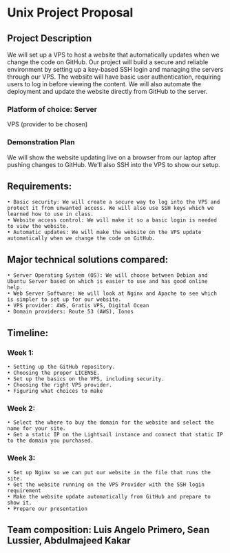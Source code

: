 # Unix Project Proposal

## Project Description
We will set up a VPS to host a website that automatically updates when we change the code on GitHub. Our project will build a secure and reliable environment by setting up a key-based SSH login and managing the servers through our VPS. The website will have basic user authentication, requiring users to log in before viewing the content. We will also automate the deployment and update the website directly from GitHub to the server.
### Platform of choice: Server
VPS (provider to be chosen)
### Demonstration Plan
We will show the website updating live on a browser from our laptop after pushing changes to GitHub. We'll also SSH into the VPS to show our setup.
## Requirements:
    • Basic security: We will create a secure way to log into the VPS and protect it from unwanted access. We will also use SSH keys which we learned how to use in class.
    • Website access control: We will make it so a basic login is needed to view the website.
    • Automatic updates: We will make the website on the VPS update automatically when we change the code on GitHub.
## Major technical solutions compared:
    • Server Operating System (OS): We will choose between Debian and Ubuntu Server based on which is easier to use and has good online help.
    • Web Server Software: We will look at Nginx and Apache to see which is simpler to set up for our website.
    • VPS provider: AWS, Gratis VPS, Digital Ocean
    • Domain providers: Route 53 (AWS), Ionos
## Timeline:
### Week 1: 
    • Setting up the GitHub repository.
    • Choosing the proper LICENSE.
    • Set up the basics on the VPS, including security. 
    • Choosing the right VPS provider.
    • Figuring what choices to make
### Week 2: 
    • Select the where to buy the domain for the website and select the name for your site.
    • Get a static IP on the Lightsail instance and connect that static IP to the domain you purchased.
### Week 3: 
    • Set up Nginx so we can put our website in the file that runs the site.
    • Get the website running on the VPS Provider with the SSH login requirement
    • Make the website update automatically from GitHub and prepare to show it.
    • Prepare our presentation
## Team composition: Luis Angelo Primero, Sean Lussier, Abdulmajeed Kakar
